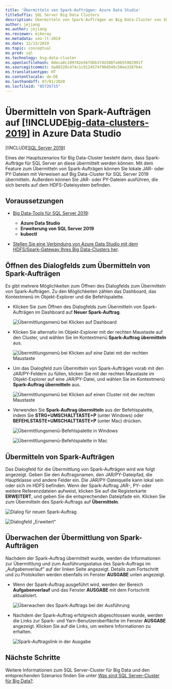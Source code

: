 ```yaml
---
title: 'Übermitteln von Spark-Aufträgen: Azure Data Studio'
titleSuffix: SQL Server Big Data Clusters
description: Übermitteln von Spark-Aufträgen an Big Data-Cluster von SQL Server in Azure Data Studio.
author: jejiang
ms.author: jejiang
ms.reviewer: mikeray
ms.metadata: seo-lt-2019
ms.date: 12/13/2019
ms.topic: conceptual
ms.prod: sql
ms.technology: big-data-cluster
ms.openlocfilehash: 0deca0c189782e56fdbb37dd388fa9b55982991f
ms.sourcegitcommit: da88320c474c1c9124574f90d549c50ee3387b4c
ms.translationtype: HT
ms.contentlocale: de-DE
ms.lasthandoff: 07/01/2020
ms.locfileid: "85726715"
---
```

# <a name="submit-spark-jobs-on-big-data-clusters-2019-in-azure-data-studio"></a>Übermitteln von Spark-Aufträgen auf [!INCLUDE[big-data-clusters-2019](../includes/ssbigdataclusters-ss-nover.md)] in Azure Data Studio

[!INCLUDE[SQL Server 2019](../includes/applies-to-version/sqlserver2019.md)]

Eines der Hauptszenarios für Big Data-Cluster besteht darin, dass Spark-Aufträge für SQL Server an diese übermittelt werden können. Mit dem Feature zum Übermitteln von Spark-Aufträgen können Sie lokale JAR- oder PY-Dateien mit Verweisen auf Big Data-Cluster für SQL Server 2019 übermitteln. Außerdem können Sie JAR- oder PY-Dateien ausführen, die sich bereits auf dem HDFS-Dateisystem befinden. 

## <a name="prerequisites"></a>Voraussetzungen

- [Big Data-Tools für SQL Server 2019](deploy-big-data-tools.md):
   - **Azure Data Studio**
   - **Erweiterung von SQL Server 2019**
   - **kubectl**

- [Stellen Sie eine Verbindung von Azure Data Studio mit dem HDFS/Spark-Gateway Ihres Big Data-Clusters her](connect-to-big-data-cluster.md).

## <a name="open-spark-job-submission-dialog"></a>Öffnen des Dialogfelds zum Übermitteln von Spark-Aufträgen

Es gibt mehrere Möglichkeiten zum Öffnen des Dialogfelds zum Übermitteln von Spark-Aufträgen. Zu den Möglichkeiten zählen das Dashboard, das Kontextmenü im Objekt-Explorer und die Befehlspalette.

- Klicken Sie zum Öffnen des Dialogfelds zum Übermitteln von Spark-Aufträgen im Dashboard auf **Neuer Spark-Auftrag**.

    ![Übermittlungsmenü bei Klicken auf Dashboard](./media/submit-spark-job/new-spark-job.png)

- Klicken Sie alternativ im Objekt-Explorer mit der rechten Maustaste auf den Cluster, und wählen Sie im Kontextmenü **Spark-Auftrag übermitteln** aus.

    ![Übermittlungsmenü bei Klicken auf eine Datei mit der rechten Maustaste](./media/submit-spark-job/submit-spark-job-1.png)


- Um das Dialogfeld zum Übermitteln von Spark-Aufträgen vorab mit den JAR/PY-Feldern zu füllen, klicken Sie mit der rechten Maustaste im Objekt-Explorer auf eine JAR/PY-Datei, und wählen Sie im Kontextmenü **Spark-Auftrag übermitteln** aus.  

    ![Übermittlungsmenü bei Klicken auf einen Cluster mit der rechten Maustaste](./media/submit-spark-job/submit-spark-job.png)

- Verwenden Sie **Spark-Auftrag übermitteln** aus der Befehlspalette, indem Sie **STRG+UMSCHALTTASTE+P** (unter Windows) oder **BEFEHLSTASTE+UMSCHALTTASTE+P** (unter Mac) drücken.

    ![Übermittlungsmenü-Befehlspalette in Windows](./media/submit-spark-job/submit-spark-job-3.png)

    ![Übermittlungsmenü-Befehlspalette in Mac](./media/submit-spark-job/submit-spark-job-4.png)
  
 
## <a name="submit-spark-job"></a>Übermitteln von Spark-Aufträgen 

Das Dialogfeld für die Übermittlung von Spark-Aufträgen wird wie folgt angezeigt. Geben Sie den Auftragsnamen, den JAR/PY-Dateipfad, die Hauptklasse und andere Felder ein. Die JAR/PY-Dateiquelle kann lokal sein oder sich im HDFS befinden. Wenn der Spark-Auftrag JAR-, PY- oder weitere Referenzdateien aufweist, klicken Sie auf die Registerkarte **ERWEITERT**, und geben Sie die entsprechenden Dateipfade ein. Klicken Sie zum Übermitteln des Spark-Auftrags auf **Übermitteln**.

![Dialog für neuen Spark-Auftrag](./media/submit-spark-job/submit-spark-job-section.png)

![Dialogfeld „Erweitert“](./media/submit-spark-job/submit-spark-job-section-1.png)

## <a name="monitor-spark-job-submission"></a>Überwachen der Übermittlung von Spark-Aufträgen

Nachdem der Spark-Auftrag übermittelt wurde, werden die Informationen zur Übermittlung und zum Ausführungsstatus des Spark-Auftrags im „Aufgabenverlauf“ auf der linken Seite angezeigt. Details zum Fortschritt und zu Protokollen werden ebenfalls im Fenster **AUSGABE** unten angezeigt.

- Wenn der Spark-Auftrag ausgeführt wird, werden der Bereich **Aufgabenverlauf** und das Fenster **AUSGABE** mit dem Fortschritt aktualisiert.

    ![Überwachen des Spark-Auftrags bei der Ausführung](./media/submit-spark-job/monitor-spark-job-submission.png)

- Nachdem der Spark-Auftrag erfolgreich abgeschlossen wurde, werden die Links zur Spark- und Yarn-Benutzeroberfläche im Fenster **AUSGABE** angezeigt. Klicken Sie auf die Links, um weitere Informationen zu erhalten.

    ![Spark-Auftragslink in der Ausgabe](./media/submit-spark-job/monitor-spark-job-submission-2.png)

## <a name="next-steps"></a>Nächste Schritte

Weitere Informationen zum SQL Server-Cluster für Big Data und den entsprechenden Szenarios finden Sie unter [Was sind SQL Server-Cluster für Big Data?](big-data-cluster-overview.md).
